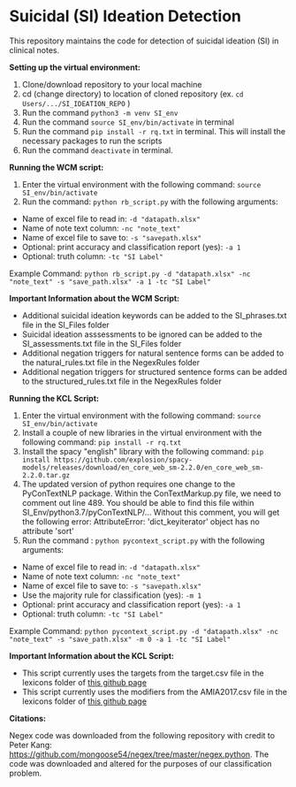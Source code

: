 # Suicidal (SI) Ideation Detection
This repository maintains the code for detection of suicidal ideation (SI) in clinical notes. 

**Setting up the virtual environment:**

1. Clone/download repository to your local machine 
2. cd (change directory) to location of cloned repository (ex. ```cd Users/.../SI_IDEATION_REPO``` )
3. Run the command ```python3 -m venv SI_env```
3. Run the command ```source SI_env/bin/activate``` in terminal 
4. Run the command ```pip install -r rq.txt``` in terminal. This will install the necessary packages to run the scripts
5. Run the command ```deactivate``` in terminal. 

**Running the WCM script:** 
1. Enter the virtual environment with the following command: ```source SI_env/bin/activate```
2. Run the command: ```python rb_script.py``` with the following arguments:
  - Name of excel file to read in: ```-d "datapath.xlsx" ```
  - Name of note text column: ```-nc "note_text"```
  - Name of excel file to save to: ```-s "savepath.xlsx" ```
  - Optional: print accuracy and classification report (yes): ```-a 1 ```
  - Optional: truth column: ```-tc "SI Label"```
  
  Example Command: ```python rb_script.py -d "datapath.xlsx" -nc "note_text" -s "save_path.xlsx" -a 1 -tc "SI Label"```

**Important Information about the WCM Script:**
- Additional suicidal ideation keywords can be added to the SI_phrases.txt file in the SI_Files folder
- Suicidal ideation asssessments to be ignored can be added to the SI_assessments.txt file in the SI_Files folder
- Additional negation triggers for natural sentence forms can be added to the natural_rules.txt file in the NegexRules folder 
- Additional negation triggers for structured sentence forms can be added to the structured_rules.txt file in the NegexRules folder

**Running the KCL Script:**
1. Enter the virtual environment with the following command: ```source SI_env/bin/activate```
2. Install a couple of new libraries in the virtual environment with the following command: ```pip install -r rq.txt```
3. Install the spacy "english" library with the following command: ```pip install https://github.com/explosion/spacy-models/releases/download/en_core_web_sm-2.2.0/en_core_web_sm-2.2.0.tar.gz```
4. The updated version of python requires one change to the PyConTextNLP package. Within the ConTextMarkup.py file, we need to comment out line 489. You should be able to find this file within SI_Env/python3.7/pyConTextNLP/... Without this comment, you will get the following error: AttributeError: 'dict_keyiterator' object has no attribute 'sort'
5. Run the command : ```python pycontext_script.py``` with the following arguments:
  - Name of excel file to read in: ```-d "datapath.xlsx" ```
  - Name of note text column: ```-nc "note_text"```
  - Name of excel file to save to: ```-s "savepath.xlsx" ```
  - Use the majority rule for classification (yes): ```-m 1 ```
  - Optional: print accuracy and classification report (yes): ```-a 1 ```
  - Optional: truth column: ```-tc "SI Label"```

Example Command: ```python pycontext_script.py -d "datapath.xlsx" -nc "note_text" -s "save_path.xlsx" -m 0 -a 1 -tc "SI Label"```

**Important Information about the KCL Script:**
- This script currently uses the targets from the target.csv file in the lexicons folder of [this github page](https://github.com/KCL-Health-NLP/camhs_pycontext_adaptation)
- This script currently uses the modifiers from the AMIA2017.csv file in the lexicons folder of [this github page](https://github.com/KCL-Health-NLP/camhs_pycontext_adaptation)

**Citations:**

Negex code was downloaded from the following repository with credit to Peter Kang: https://github.com/mongoose54/negex/tree/master/negex.python. The code was downloaded and altered for the purposes of our classification problem. 
